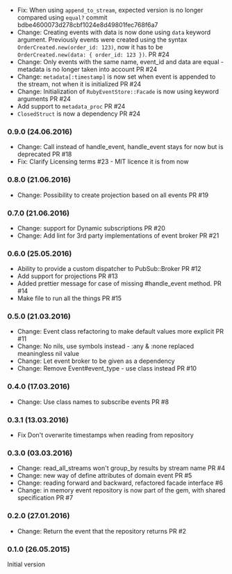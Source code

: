 * Fix: When using `append_to_stream`, expected version is no longer compared using `equal?` commit bdbe4600073d278cbf1024e8d49801fec768f6a7
* Change: Creating events with data is now done using `data` keyword argument. Previously events were created using the syntax `OrderCreated.new(order_id: 123)`, now it has to be `OrderCreated.new(data: { order_id: 123 })`. PR #24
* Change: Only events with the same name, event_id and data are equal - metadata is no longer taken into account PR #24
* Change: `metadata[:timestamp]` is now set when event is appended to the stream, not when it is initialized PR #24
* Change: Initialization of `RubyEventStore::Facade` is now using keyword arguments PR #24
* Add support to `metadata_proc` PR #24
* `ClosedStruct` is now a dependency PR #24

### 0.9.0 (24.06.2016)

* Change: Call instead of handle_event, handle_event stays for now but is deprecated PR #18
* Fix: Clarify Licensing terms #23 - MIT licence it is from now

### 0.8.0 (21.06.2016)

* Change: Possibility to create projection based on all events PR #19

### 0.7.0 (21.06.2016)

* Change: support for Dynamic subscriptions PR #20
* Change: Add lint for 3rd party implementations of event broker PR #21

### 0.6.0 (25.05.2016)

* Ability to provide a custom dispatcher to PubSub::Broker PR #12
* Add support for projections PR #13
* Added prettier message for case of missing #handle_event method. PR #14
* Make file to run all the things PR #15

### 0.5.0 (21.03.2016)

* Change: Event class refactoring to make default values more explicit PR #11
* Change: No nils, use symbols instead - :any & :none replaced meaningless nil value
* Change: Let event broker to be given as a dependency
* Change: Remove Event#event_type - use class instead PR #10

### 0.4.0 (17.03.2016)

* Change: Use class names to subscribe events PR #8

### 0.3.1 (13.03.2016)

* Fix Don't overwrite timestamps when reading from repository

### 0.3.0 (03.03.2016)

* Change: read_all_streams won't group_by results by stream name PR #4
* Change: new way of define attributes of domain event PR #5
* Change: reading forward and backward, refactored facade interface #6
* Change: in memory event repository is now part of the gem, with shared specification PR #7

### 0.2.0 (27.01.2016)

* Change: Return the event that the repository returns PR #2

### 0.1.0 (26.05.2015)

Initial version
